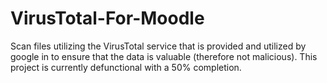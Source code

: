 # VirusTotal-For-Moodle
Scan files utilizing the VirusTotal service that is provided and utilized by google in to ensure that the data is valuable (therefore not malicious). This project is currently defunctional with a 50% completion.

